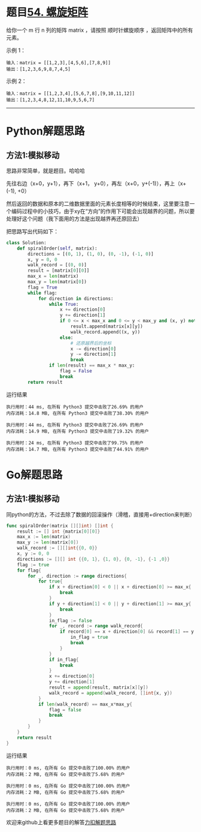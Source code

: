 # 题目[54. 螺旋矩阵](https://leetcode-cn.com/problems/spiral-matrix/)

给你一个 m 行 n 列的矩阵 matrix ，请按照 顺时针螺旋顺序 ，返回矩阵中的所有元素。

 

示例 1：

```
输入：matrix = [[1,2,3],[4,5,6],[7,8,9]]
输出：[1,2,3,6,9,8,7,4,5]
```



示例 2：

```
输入：matrix = [[1,2,3,4],[5,6,7,8],[9,10,11,12]]
输出：[1,2,3,4,8,12,11,10,9,5,6,7]
```



 

*****

# Python解题思路

## 方法1:模拟移动

思路非常简单，就是题目。哈哈哈

先往右边（x+0，y+1），再下（x+1， y+0），再左（x+0，y+(-1)），再上（x+(-1), +0）

然后返回的数据和原本的二维数据里面的元素长度相等的时候结束，这里要注意一个编码过程中的小技巧，由于xy在“方向”的作用下可能会出现越界的问题，所以要处理好这个问题（我下面用的方法是出现越界再还原回去）

把思路写出代码如下：

```python
class Solution:
    def spiralOrder(self, matrix):
        directions = [(0, 1), (1, 0), (0, -1), (-1, 0)]
        x, y = 0, 0
        walk_record = [(0, 0)]
        result = [matrix[0][0]]
        max_x = len(matrix)
        max_y = len(matrix[0])
        flag = True
        while flag:
            for direction in directions:
                while True:
                    x += direction[0]
                    y += direction[1]
                    if 0 <= x < max_x and 0 <= y < max_y and (x, y) not in walk_record:
                        result.append(matrix[x][y])
                        walk_record.append((x, y))
                    else:
                        # 还原越界后的坐标
                        x -= direction[0]
                        y -= direction[1]
                        break
                if len(result) == max_x * max_y:
                    flag = False
                    break
        return result
```

运行结果

```
执行用时：44 ms, 在所有 Python3 提交中击败了26.69% 的用户
内存消耗：14.8 MB, 在所有 Python3 提交中击败了38.30% 的用户

执行用时：44 ms, 在所有 Python3 提交中击败了26.69% 的用户
内存消耗：14.9 MB, 在所有 Python3 提交中击败了19.32% 的用户

执行用时：24 ms, 在所有 Python3 提交中击败了99.75% 的用户
内存消耗：14.7 MB, 在所有 Python3 提交中击败了44.91% 的用户
```



# Go解题思路

## 方法1:模拟移动

同python的方法，不过去除了数据的回滚操作（滑稽，直接用+direction来判断）

```go
func spiralOrder(matrix [][]int) []int {
	result := [] int {matrix[0][0]}
	max_x := len(matrix)
	max_y := len(matrix[0])
	walk_record := [][]int{{0, 0}}
	x, y := 0, 0
	directions := [][] int {{0, 1}, {1, 0}, {0, -1}, {-1 ,0}}
	flag := true
	for flag{
		for _, direction := range directions{
			for true{
				if x + direction[0] < 0 || x + direction[0] >= max_x{
					break
				}
				if y + direction[1] < 0 || y + direction[1] >= max_y{
					break
				}
				in_flag := false
				for _, record := range walk_record{
					if record[0] == x + direction[0] && record[1] == y + direction[1]{
						in_flag = true
						break
					}
				}
				if in_flag{
					break
				}
				x += direction[0]
				y += direction[1]
				result = append(result, matrix[x][y])
				walk_record = append(walk_record, []int{x, y})
			}
			if len(walk_record) == max_x*max_y{
				flag = false
				break
			}
		}
	}
	return result
}
```

运行结果

```
执行用时：0 ms, 在所有 Go 提交中击败了100.00% 的用户
内存消耗：2 MB, 在所有 Go 提交中击败了5.68% 的用户

执行用时：0 ms, 在所有 Go 提交中击败了100.00% 的用户
内存消耗：2 MB, 在所有 Go 提交中击败了5.68% 的用户

执行用时：0 ms, 在所有 Go 提交中击败了100.00% 的用户
内存消耗：2 MB, 在所有 Go 提交中击败了5.68% 的用户
```



欢迎来github上看更多题目的解答[力扣解题思路](https://github.com/WRAllen/LeetCode)

  

